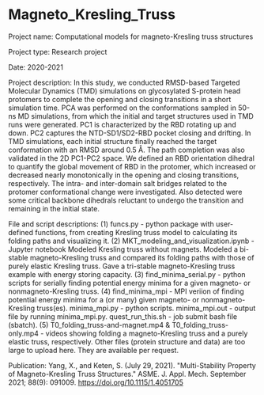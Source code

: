 # Magneto_Kresling_Truss

Project name: Computational models for magneto-Kresling truss structures

Project type: Research project

Date: 2020-2021

Project description: In this study, we conducted RMSD-based Targeted Molecular Dynamics (TMD) simulations on glycosylated S-protein head protomers to complete the opening and closing transitions in a short simulation time. PCA was performed on the conformations sampled in 50-ns MD simulations, from which the initial and target structures used in TMD runs were generated. PC1 is characterized by the RBD rotating up and down. PC2 captures the NTD-SD1/SD2-RBD pocket closing and drifting. In TMD simulations, each initial structure finally reached the target conformation with an RMSD around 0.5 Å. The path completion was also validated in the 2D PC1-PC2 space. We defined an RBD orientation dihedral to quantify the global movement of RBD in the protomer, which increased or decreased nearly monotonically in the opening and closing transitions, respectively. The intra- and inter-domain salt bridges related to the protomer conformational change were investigated. Also detected were some critical backbone dihedrals reluctant to undergo the transition and remaining in the initial state.

File and script descriptions: 
	(1) funcs.py - python package with user-defined functions, from creating Kresling truss model to calculating its folding paths and visualizing it.
	(2) MKT_modeling_and_visualization.ipynb - Jupyter notebook
		Modeled Kresling truss without magnets.
		Modeled a bi-stable magneto-Kresling truss and compared its folding paths with those of purely elastic Kresling truss.
		Gave a tri-stable magneto-Kresling truss example with energy storing capacity.
	(3) find_minima_serial.py - python scripts for serially finding potential energy minima for a given magneto- or nonmagneto-Kresling truss.
	(4) find_minima_mpi - MPI veriion of finding potential energy minima for a (or many) given magneto- or nonmagneto-Kresling truss(es).
		minima_mpi.py -  python scripts.
		minima_mpi.out - output file by running minima_mpi.py.
		quest_run_this.sh - job submit bash file (sbatch).
	(5) T0_folding_truss-and-magnet.mp4 & T0_folding_truss-only.mp4 - videos showing folding a magneto-Kresling truss and a purely elastic truss, respectively.
	Other files (protein structure and data) are too large to upload here. They are available per request.

Publication: Yang, X., and Keten, S. (July 29, 2021). "Multi-Stability Property of Magneto-Kresling Truss Structures." ASME. J. Appl. Mech. September 2021; 88(9): 091009. https://doi.org/10.1115/1.4051705
